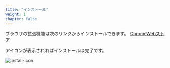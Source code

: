 ```yaml
---
title: "インストール"
weight: 1
chapter: false
---
```


ブラウザの拡張機能は次のリンクからインストールできます。
[ChromeWebストア](https://chrome.google.com/webstore/detail/taiyaq-extension/dpkknbmnepmagbdhookiclcaegodhbkh)

アイコンが表示されればインストールは完了です。

![install-icon](../images/install_icon.png)
